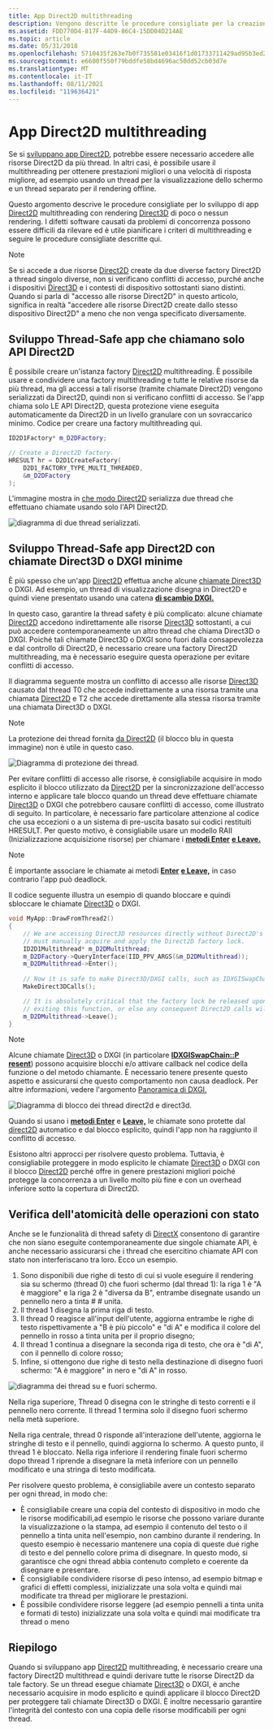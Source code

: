 ```yaml
---
title: App Direct2D multithreading
description: Vengono descritte le procedure consigliate per la creazione di app Direct2D multithreading.
ms.assetid: FDD770D4-817F-44D9-86C4-15DD04D214AE
ms.topic: article
ms.date: 05/31/2018
ms.openlocfilehash: 5710435f263e7b0f735581e03416f1d01733711429ad95b3ed25e473aca6d936
ms.sourcegitcommit: e6600f550f79bddfe58bd4696ac50dd52cb03d7e
ms.translationtype: MT
ms.contentlocale: it-IT
ms.lasthandoff: 08/11/2021
ms.locfileid: "119636421"
---
```

# <a name="multithreaded-direct2d-apps"></a>App Direct2D multithreading

Se si [sviluppano app Direct2D,](./direct2d-portal.md) potrebbe essere necessario accedere alle risorse Direct2D da più thread. In altri casi, è possibile usare il multithreading per ottenere prestazioni migliori o una velocità di risposta migliore, ad esempio usando un thread per la visualizzazione dello schermo e un thread separato per il rendering offline.

Questo argomento descrive le procedure consigliate per lo sviluppo di app [Direct2D](./direct2d-portal.md) multithreading con rendering [Direct3D](/windows/desktop/direct3d11/atoc-dx-graphics-direct3d-11) di poco o nessun rendering. I difetti software causati da problemi di concorrenza possono essere difficili da rilevare ed è utile pianificare i criteri di multithreading e seguire le procedure consigliate descritte qui.

> [!Note]  
> Se si accede a due risorse [Direct2D](./direct2d-portal.md) create da due diverse factory Direct2D a thread singolo diverse, non si verificano conflitti di accesso, purché anche i dispositivi [Direct3D](/windows/desktop/direct3d11/atoc-dx-graphics-direct3d-11) e i contesti di dispositivo sottostanti siano distinti. Quando si parla di "accesso alle risorse Direct2D" in questo articolo, significa in realtà "accedere alle risorse Direct2D create dallo stesso dispositivo Direct2D" a meno che non venga specificato diversamente.

## <a name="developing-thread-safe-apps-that-call-only-direct2d-apis"></a>Sviluppo Thread-Safe app che chiamano solo API Direct2D

È possibile creare un'istanza factory [Direct2D](./direct2d-portal.md) multithreading. È possibile usare e condividere una factory multithreading e tutte le relative risorse da più thread, ma gli accessi a tali risorse (tramite chiamate Direct2D) vengono serializzati da Direct2D, quindi non si verificano conflitti di accesso. Se l'app chiama solo LE API Direct2D, questa protezione viene eseguita automaticamente da Direct2D in un livello granulare con un sovraccarico minimo. Codice per creare una factory multithreading qui.

```cpp
ID2D1Factory* m_D2DFactory;

// Create a Direct2D factory.
HRESULT hr = D2D1CreateFactory(
    D2D1_FACTORY_TYPE_MULTI_THREADED,
    &m_D2DFactory
);
```

L'immagine mostra in [che modo Direct2D](./direct2d-portal.md) serializza due thread che effettuano chiamate usando solo l'API Direct2D.

![diagramma di due thread serializzati.](images/multi-thread.png)

## <a name="developing-thread-safe-direct2d-apps-with-minimal-direct3d-or-dxgi-calls"></a>Sviluppo Thread-Safe app Direct2D con chiamate Direct3D o DXGI minime

È più spesso che un'app [Direct2D](./direct2d-portal.md) effettua anche alcune [chiamate Direct3D](/windows/desktop/direct3d11/atoc-dx-graphics-direct3d-11) o DXGI. Ad esempio, un thread di visualizzazione disegna in Direct2D e quindi viene presentato usando una catena [**di scambio DXGI.**](/windows/desktop/api/dxgi/nn-dxgi-idxgiswapchain)

In questo caso, garantire la thread safety è più complicato: alcune chiamate [Direct2D](./direct2d-portal.md) accedono indirettamente alle risorse [Direct3D](/windows/desktop/direct3d11/atoc-dx-graphics-direct3d-11) sottostanti, a cui può accedere contemporaneamente un altro thread che chiama Direct3D o DXGI. Poiché tali chiamate Direct3D o DXGI sono fuori dalla consapevolezza e dal controllo di Direct2D, è necessario creare una factory Direct2D multithreading, ma è necessario eseguire questa operazione per evitare conflitti di accesso.

Il diagramma seguente mostra un conflitto di accesso alle risorse [Direct3D](/windows/desktop/direct3d11/atoc-dx-graphics-direct3d-11) causato dal thread T0 che accede indirettamente a una risorsa tramite una chiamata [Direct2D](./direct2d-portal.md) e T2 che accede direttamente alla stessa risorsa tramite una chiamata Direct3D o DXGI.

> [!Note]  
> La protezione dei thread fornita [da Direct2D](./direct2d-portal.md) (il blocco blu in questa immagine) non è utile in questo caso.

 

![Diagramma di protezione dei thread.](images/multi-thread2.png)

Per evitare conflitti di accesso alle risorse, è consigliabile acquisire in modo esplicito il blocco utilizzato da [Direct2D](./direct2d-portal.md) per la sincronizzazione dell'accesso interno e applicare tale blocco quando un thread deve effettuare chiamate [Direct3D](/windows/desktop/direct3d11/atoc-dx-graphics-direct3d-11) o DXGI che potrebbero causare conflitti di accesso, come illustrato di seguito. In particolare, è necessario fare particolare attenzione al codice che usa eccezioni o a un sistema di pre-uscita basato sui codici restituiti HRESULT. Per questo motivo, è consigliabile usare un modello RAII (Inizializzazione acquisizione risorse) per chiamare i [**metodi Enter**](/windows/win32/api/d2d1_1/nf-d2d1_1-id2d1multithread-enter) [**e Leave.**](/windows/win32/api/d2d1_1/nf-d2d1_1-id2d1multithread-leave)

> [!Note]  
> È importante associare le chiamate ai metodi [**Enter**](/windows/win32/api/d2d1_1/nf-d2d1_1-id2d1multithread-enter) [**e Leave,**](/windows/win32/api/d2d1_1/nf-d2d1_1-id2d1multithread-leave) in caso contrario l'app può deadlock.

 

Il codice seguente illustra un esempio di quando bloccare e quindi sbloccare le chiamate [Direct3D](/windows/desktop/direct3d11/atoc-dx-graphics-direct3d-11) o DXGI.


```C++
void MyApp::DrawFromThread2()
{
    // We are accessing Direct3D resources directly without Direct2D's knowledge, so we
    // must manually acquire and apply the Direct2D factory lock.
    ID2D1Multithread* m_D2DMultithread;
    m_D2DFactory->QueryInterface(IID_PPV_ARGS(&m_D2DMultithread));
    m_D2DMultithread->Enter();
    
    // Now it is safe to make Direct3D/DXGI calls, such as IDXGISwapChain::Present
    MakeDirect3DCalls();

    // It is absolutely critical that the factory lock be released upon
    // exiting this function, or else any consequent Direct2D calls will be blocked.
    m_D2DMultithread->Leave();
}
```



> [!Note]  
> Alcune chiamate [Direct3D](/windows/desktop/direct3d11/atoc-dx-graphics-direct3d-11) o DXGI (in particolare [**IDXGISwapChain::P resent**](/windows/desktop/api/dxgi/nf-dxgi-idxgiswapchain-present)) possono acquisire blocchi e/o attivare callback nel codice della funzione o del metodo chiamante. È necessario tenere presente questo aspetto e assicurarsi che questo comportamento non causa deadlock. Per altre informazioni, vedere l'argomento [Panoramica di DXGI.](/windows/desktop/direct3ddxgi/d3d10-graphics-programming-guide-dxgi)

 

![Diagramma di blocco dei thread direct2d e direct3d.](images/multi-thread3.png)

Quando si usano i [**metodi Enter**](/windows/win32/api/d2d1_1/nf-d2d1_1-id2d1multithread-enter) e [**Leave,**](/windows/win32/api/d2d1_1/nf-d2d1_1-id2d1multithread-leave) le chiamate sono protette dal [direct2D](./direct2d-portal.md) automatico e dal blocco esplicito, quindi l'app non ha raggiunto il conflitto di accesso.

Esistono altri approcci per risolvere questo problema. Tuttavia, è consigliabile proteggere in modo esplicito le chiamate [Direct3D](/windows/desktop/direct3d11/atoc-dx-graphics-direct3d-11) o DXGI con il blocco [Direct2D](./direct2d-portal.md) perché offre in genere prestazioni migliori poiché protegge la concorrenza a un livello molto più fine e con un overhead inferiore sotto la copertura di Direct2D.

## <a name="ensuring-atomicity-of-stateful-operations"></a>Verifica dell'atomicità delle operazioni con stato

Anche se le funzionalità di thread safety di [DirectX](/previous-versions//ee663301(v=vs.85)) consentono di garantire che non siano eseguite contemporaneamente due singole chiamate API, è anche necessario assicurarsi che i thread che esercitino chiamate API con stato non interferiscano tra loro. Ecco un esempio.

1.  Sono disponibili due righe di testo di cui si vuole eseguire il rendering sia su schermo (thread 0) che fuori schermo (dal thread 1): la riga 1 è "A è maggiore" e la riga 2 è "diversa da B", entrambe disegnate usando un pennello nero a tinta \# \# unita.
2.  Il thread 1 disegna la prima riga di testo.
3.  Il thread 0 reagisce all'input dell'utente, aggiorna entrambe le righe di testo rispettivamente a "B è più piccolo" e "di A" e modifica il colore del pennello in rosso a tinta unita per il proprio disegno;
4.  Il thread 1 continua a disegnare la seconda riga di testo, che ora è "di A", con il pennello di colore rosso;
5.  Infine, si ottengono due righe di testo nella destinazione di disegno fuori schermo: "A è maggiore" in nero e "di A" in rosso.

![diagramma dei thread su e fuori schermo.](images/multi-thread4.png)

Nella riga superiore, Thread 0 disegna con le stringhe di testo correnti e il pennello nero corrente. Il thread 1 termina solo il disegno fuori schermo nella metà superiore.

Nella riga centrale, thread 0 risponde all'interazione dell'utente, aggiorna le stringhe di testo e il pennello, quindi aggiorna lo schermo. A questo punto, il thread 1 è bloccato. Nella riga inferiore il rendering finale fuori schermo dopo thread 1 riprende a disegnare la metà inferiore con un pennello modificato e una stringa di testo modificata.

Per risolvere questo problema, è consigliabile avere un contesto separato per ogni thread, in modo che:

-   È consigliabile creare una copia del contesto di dispositivo in modo che le risorse modificabili,ad esempio le risorse che possono variare durante la visualizzazione o la stampa, ad esempio il contenuto del testo o il pennello a tinta unita nell'esempio, non cambino durante il rendering. In questo esempio è necessario mantenere una copia di queste due righe di testo e del pennello colore prima di disegnare. In questo modo, si garantisce che ogni thread abbia contenuto completo e coerente da disegnare e presentare.
-   È consigliabile condividere risorse di peso intenso, ad esempio bitmap e grafici di effetti complessi, inizializzate una sola volta e quindi mai modificate tra thread per migliorare le prestazioni.
-   È possibile condividere risorse leggere (ad esempio pennelli a tinta unita e formati di testo) inizializzate una sola volta e quindi mai modificate tra thread o meno

## <a name="summary"></a>Riepilogo

Quando si sviluppano app [Direct2D](./direct2d-portal.md) multithreading, è necessario creare una factory Direct2D multithread e quindi derivare tutte le risorse Direct2D da tale factory. Se un thread esegue chiamate [Direct3D](/windows/desktop/direct3d11/atoc-dx-graphics-direct3d-11) o DXGI, è anche necessario acquisire in modo esplicito e quindi applicare il blocco Direct2D per proteggere tali chiamate Direct3D o DXGI. È inoltre necessario garantire l'integrità del contesto con una copia delle risorse modificabili per ogni thread.
